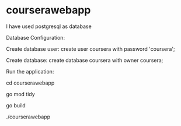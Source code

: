 # courserawebapp

I have used postgresql as database

Database Configuration:

Create database user:
create user coursera with password 'coursera';

Create database:
create database coursera with owner coursera;

Run the application:

cd courserawebapp

go mod tidy

go build

./courserawebapp
